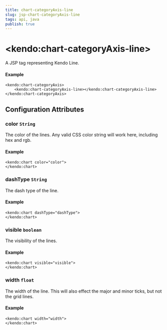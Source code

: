 ```yaml
---
title: chart-categoryAxis-line
slug: jsp-chart-categoryAxis-line
tags: api, java
publish: true
---
```


# \<kendo:chart-categoryAxis-line\>
A JSP tag representing Kendo Line.

#### Example
    <kendo:chart-categoryAxis>
        <kendo:chart-categoryAxis-line></kendo:chart-categoryAxis-line>
    </kendo:chart-categoryAxis>


## Configuration Attributes


### color `String`

The color of the lines. Any valid CSS color string will work here, including hex and rgb.

#### Example
    <kendo:chart color="color">
    </kendo:chart>



### dashType `String`

The dash type of the line.

#### Example
    <kendo:chart dashType="dashType">
    </kendo:chart>



### visible `boolean`

The visibility of the lines.

#### Example
    <kendo:chart visible="visible">
    </kendo:chart>



### width `float`

The width of the line. This will also effect the major and minor ticks, but
not the grid lines.

#### Example
    <kendo:chart width="width">
    </kendo:chart>


